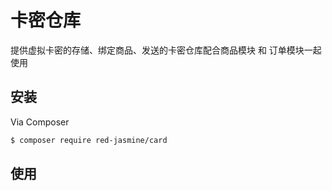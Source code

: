 # 卡密仓库

提供虚拟卡密的存储、绑定商品、发送的卡密仓库配合商品模块 和 订单模块一起使用

## 安装

Via Composer

``` bash
$ composer require red-jasmine/card
```

## 使用

### 
